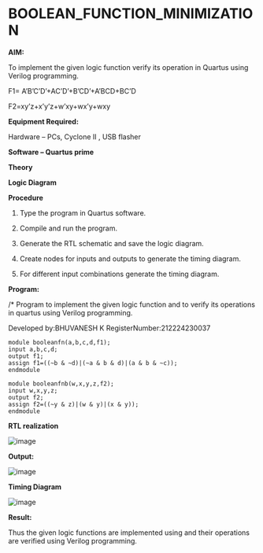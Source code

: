 # BOOLEAN_FUNCTION_MINIMIZATION

**AIM:**

To implement the given logic function verify its operation in Quartus using Verilog programming.

F1= A’B’C’D’+AC’D’+B’CD’+A’BCD+BC’D 

F2=xy’z+x’y’z+w’xy+wx’y+wxy

**Equipment Required:**

Hardware – PCs, Cyclone II , USB flasher

**Software – Quartus prime**

**Theory**

**Logic Diagram**

**Procedure**

1.	Type the program in Quartus software.

2.	Compile and run the program.

3.	Generate the RTL schematic and save the logic diagram.

4.	Create nodes for inputs and outputs to generate the timing diagram.

5.	For different input combinations generate the timing diagram.


**Program:**

/* Program to implement the given logic function and to verify its operations in quartus using Verilog programming. 

Developed by:BHUVANESH K
RegisterNumber:212224230037
```
module booleanfn(a,b,c,d,f1);
input a,b,c,d;
output f1;
assign f1=((~b & ~d)|(~a & b & d)|(a & b & ~c));
endmodule
```
```
module booleanfnb(w,x,y,z,f2);
input w,x,y,z;
output f2;
assign f2=((~y & z)|(w & y)|(x & y));
endmodule
```

**RTL realization**

![image](https://github.com/user-attachments/assets/0a2b3b64-923d-418e-8c57-987b20bd8dec)

**Output:**

![image](https://github.com/user-attachments/assets/a34d0804-8843-4287-9fdf-dee3df0d9e0f)




**Timing Diagram**

![image](https://github.com/user-attachments/assets/952f8f94-013c-480b-85ab-8d1f8d0ec8d3)


**Result:**

Thus the given logic functions are implemented using and their operations are verified using Verilog programming.

